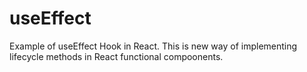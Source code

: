 # useEffect
Example of useEffect Hook in React. This is new way of implementing lifecycle methods in React functional compoonents.
